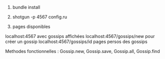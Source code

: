 1. bundle install

2. shotgun -p 4567 config.ru

3. pages disponibles

localhost:4567 avec gossips affichées
localhost:4567/gossips/new pour créer un gossip
localhost:4567/gossips/id pages persos des gossips

Methodes fonctionnelles : Gossip.new, Gossip.save, Gossip.all, Gossip.find
